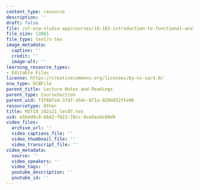 ```yaml
---
content_type: resource
description: ''
draft: false
file: /ol-ocw-studio-app/courses/18-102-introduction-to-functional-analysis-spring-2021/e5b4d9c86642f82376cc8ce5eadc80d9_MIT18_102s21_lec07.tex
file_size: 13861
file_type: text/x-tex
image_metadata:
  caption: ''
  credit: ''
  image-alt: ''
learning_resource_types:
- Editable Files
license: https://creativecommons.org/licenses/by-nc-sa/4.0/
ocw_type: OCWFile
parent_title: Lecture Notes and Readings
parent_type: CourseSection
parent_uid: f3f68fed-37d7-454c-871a-929d452ffe96
resourcetype: Other
title: MIT18_102s21_lec07.tex
uid: e5b4d9c8-6642-f823-76cc-8ce5eadc80d9
video_files:
  archive_url: ''
  video_captions_file: ''
  video_thumbnail_file: ''
  video_transcript_file: ''
video_metadata:
  source: ''
  video_speakers: ''
  video_tags: ''
  youtube_description: ''
  youtube_id: ''
---
```

